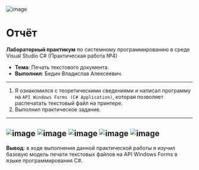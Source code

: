 ![image](https://github.com/user-attachments/assets/3dfd8cff-2bf3-4bd2-9176-c3d6e1b68c79)

# **Отчёт**

**Лабораторный практикум** по системному программированию в среде Visual Studio С# (Практическая работа №4)

- **Тема**: Печать текстового документа.
- **Выполнил**: Бедин Владислав Алексеевич.
---
1.	Я ознакомился с теоретическими сведениями и написал программу на `API Windows Forms (C# Application)`, которая позволяет распечатать текстовый файл на принтере.
2.	Выполнил практическое задание.
---
![image](https://github.com/user-attachments/assets/cea0a20f-c5b2-40cb-8c0c-122ece0c1db2)
![image](https://github.com/user-attachments/assets/b22b1568-42ea-429a-8da9-086657023c8a)
![image](https://github.com/user-attachments/assets/08f26ded-79d1-4035-ac13-36389f21d700)
![image](https://github.com/user-attachments/assets/cb6b5a09-4766-46a6-9f46-cbe49cf00426)
![image](https://github.com/user-attachments/assets/f3b9e7af-fe85-4657-8ab4-c4b501458bbf)
---
**Вывод**: в ходе выполнения данной практической работы я изучил базовую модель печати текстовых файлов на API Windows Forms в языке программирования C#.
